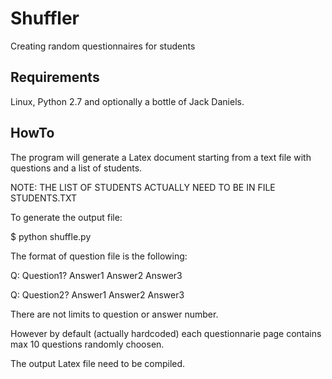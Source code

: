 Shuffler
========

Creating random questionnaires for students

Requirements
------------

Linux, Python 2.7 and optionally a bottle of Jack Daniels.

HowTo
-----

The program will generate a Latex document starting from a
text file with questions and a list of students.

NOTE: THE LIST OF STUDENTS ACTUALLY NEED TO BE IN FILE STUDENTS.TXT

To generate the output file:

$ python shuffle.py <question file> <tex file>

The format of question file is the following:

Q: Question1?
Answer1
Answer2
Answer3

Q: Question2?
Answer1
Answer2
Answer3

There are not limits to question or answer number.

However by default (actually hardcoded) each questionnarie
page contains max 10 questions randomly choosen.

The output Latex file need to be compiled.
